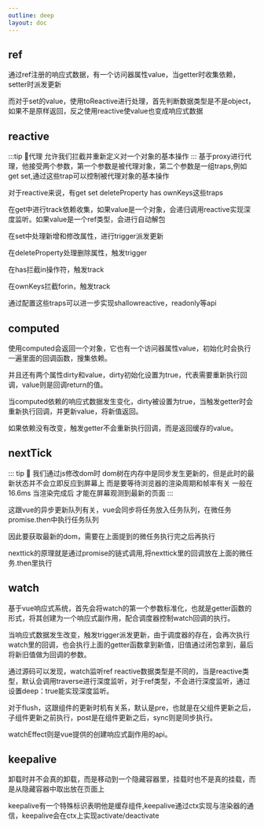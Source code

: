 ```yaml
---
outline: deep
layout: doc
---
```

## ref
通过ref注册的响应式数据，有一个访问器属性value，当getter时收集依赖，setter时派发更新

而对于set的value，使用toReactive进行处理，首先判断数据类型是不是object，如果不是原样返回，反之使用reactive使value也变成响应式数据
## reactive
:::tip :rocket:代理
允许我们拦截并重新定义对一个对象的基本操作
:::
基于proxy进行代理，他接受两个参数，第一个参数是被代理对象，第二个参数是一组traps,例如get set,通过这些trap可以控制被代理对象的基本操作


对于reactive来说，有get set deleteProperty has ownKeys这些traps

在get中进行track依赖收集，如果value是一个对象，会递归调用reactive实现深度监听。如果value是一个ref类型，会进行自动解包

在set中处理新增和修改属性，进行trigger派发更新

在deleteProperty处理删除属性，触发trigger

在has拦截in操作符，触发track

在ownKeys拦截forin，触发track

通过配置这些traps可以进一步实现shallowreactive，readonly等api

## computed
使用computed会返回一个对象，它也有一个访问器属性value，初始化时会执行一遍里面的回调函数，搜集依赖。

并且还有两个属性dirty和value，dirty初始化设置为true，代表需要重新执行回调，value则是回调return的值。

当computed依赖的响应式数据发生变化，dirty被设置为true，当触发getter时会重新执行回调，并更新value，将新值返回。

如果依赖没有改变，触发getter不会重新执行回调，而是返回缓存的value。
## nextTick
::: tip :rocket:
我们通过js修改dom时 dom树在内存中是同步发生更新的，但是此时的最新状态并不会立即反应到屏幕上 而是要等待浏览器的渲染周期和帧率有关 一般在16.6ms 当渲染完成后 才能在屏幕观测到最新的页面
:::

这跟vue的异步更新队列有关，vue会同步将任务放入任务队列，在微任务promise.then中执行任务队列

因此要获取最新的dom，需要在上面提到的微任务执行完之后再执行

nexttick的原理就是通过promise的链式调用,将nexttick里的回调放在上面的微任务.then里执行
## watch
基于vue响应式系统，首先会将watch的第一个参数标准化，也就是getter函数的形式，将其创建为一个响应式副作用，配合调度器控制watch回调的执行。

当响应式数据发生改变，触发trigger派发更新，由于调度器的存在，会再次执行watch里的回调，也会执行上面的getter函数拿到新值，旧值通过闭包拿到，最后将新旧值做为回调的参数。

通过源码可以发现，watch监听ref reactive数据类型是不同的，当是reactive类型，默认会调用traverse进行深度监听，对于ref类型，不会进行深度监听，通过设置deep：true能实现深度监听。

对于flush，这跟组件的更新时机有关系，默认是pre，也就是在父组件更新之后，子组件更新之前执行，post是在组件更新之后，sync则是同步执行。

watchEffect则是vue提供的创建响应式副作用的api。
## keepalive
卸载时并不会真的卸载，而是移动到一个隐藏容器里，挂载时也不是真的挂载，而是从隐藏容器中取出放在页面上

keepalive有一个特殊标识表明他是缓存组件,keepalive通过ctx实现与渲染器的通信，keepalive会在ctx上实现activate/deactivate








